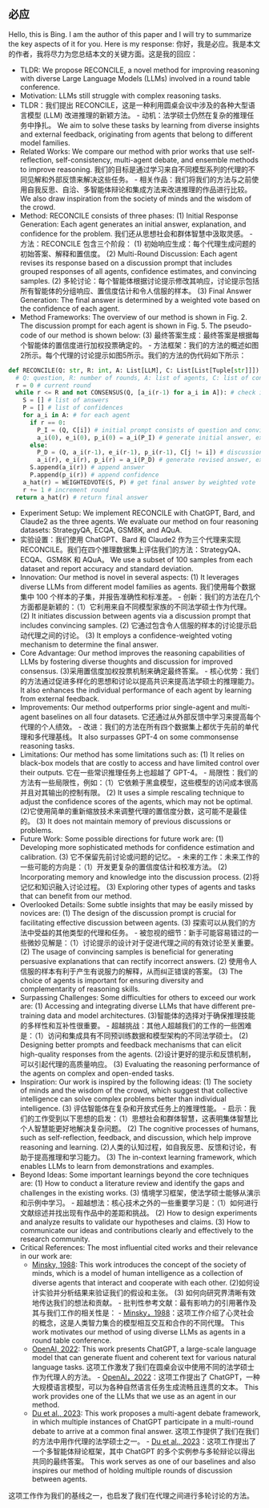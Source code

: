 ## 必应
Hello, this is Bing. I am the author of this paper and I will try to summarize the key aspects of it for you. Here is my response:
你好，我是必应。我是本文的作者，我将尽力为您总结本文的关键方面。这是我的回应：
- TLDR: We propose RECONCILE, a novel method for improving reasoning with diverse Large Language Models (LLMs) involved in a round table conference.
- Motivation: LLMs still struggle with complex reasoning tasks. 
- TLDR：我们提出 RECONCILE，这是一种利用圆桌会议中涉及的各种大型语言模型 (LLM) 改进推理的新颖方法。 - 动机：法学硕士仍然在复杂的推理任务中挣扎。
We aim to solve these tasks by learning from diverse insights and external feedback, originating from agents that belong to different model families.
- Related Works: We compare our method with prior works that use self-reflection, self-consistency, multi-agent debate, and ensemble methods to improve reasoning. 
我们的目标是通过学习来自不同模型系列的代理的不同见解和外部反馈来解决这些任务。 - 相关作品：我们将我们的方法与之前使用自我反思、自洽、多智能体辩论和集成方法来改进推理的作品进行比较。
We also draw inspiration from the society of minds and the wisdom of the crowd.
- Method: RECONCILE consists of three phases: (1) Initial Response Generation: Each agent generates an initial answer, explanation, and confidence for the problem. 
我们还从思想社会和群体智慧中汲取灵感。 - 方法：RECONCILE 包含三个阶段： (1) 初始响应生成：每个代理生成问题的初始答案、解释和置信度。
(2) Multi-Round Discussion: Each agent revises its response based on a discussion prompt that includes grouped responses of all agents, confidence estimates, and convincing samples. 
(2) 多轮讨论：每个智能体根据讨论提示修改其响应，讨论提示包括所有智能体的分组响应、置信度估计和令人信服的样本。
(3) Final Answer Generation: The final answer is determined by a weighted vote based on the confidence of each agent.
- Method Frameworks: The overview of our method is shown in Fig. 2. The discussion prompt for each agent is shown in Fig. 5. The pseudo-code of our method is shown below:
(3) 最终答案生成：最终答案是根据每个智能体的置信度进行加权投票确定的。 - 方法框架：我们的方法的概述如图2所示。每个代理的讨论提示如图5所示。我们的方法的伪代码如下所示：
```python
def RECONCILE(Q: str, R: int, A: List[LLM], C: List[List[Tuple[str]]]) -> str:
  # Q: question, R: number of rounds, A: list of agents, C: list of convincing samples
  r = 0 # current round
  while r <= R and not CONSENSUS(Q, [a_i(r-1) for a_i in A]): # check if consensus is reached
    S = [] # list of answers
    P = [] # list of confidences
    for a_i in A: # for each agent
      if r == 0:
        P_I = (Q, C[i]) # initial prompt consists of question and convincing samples
        a_i(0), e_i(0), p_i(0) = a_i(P_I) # generate initial answer, explanation, and confidence
      else:
        P_D = (Q, a_i(r-1), e_i(r-1), p_i(r-1), C[j != i]) # discussion prompt
        a_i(r), e_i(r), p_i(r) = a_i(P_D) # generate revised answer, explanation, and confidence
      S.append(a_i(r)) # append answer
      P.append(p_i(r)) # append confidence
    a_hat(r) = WEIGHTEDVOTE(S, P) # get final answer by weighted vote
    r += 1 # increment round
  return a_hat(r) # return final answer
```
- Experiment Setup: We implement RECONCILE with ChatGPT, Bard, and Claude2 as the three agents. We evaluate our method on four reasoning datasets: StrategyQA, ECQA, GSM8K, and AQuA. 
- 实验设置：我们使用 ChatGPT、Bard 和 Claude2 作为三个代理来实现 RECONCILE。我们在四个推理数据集上评估我们的方法：StrategyQA、ECQA、GSM8K 和 AQuA。
We use a subset of 100 samples from each dataset and report accuracy and standard deviation.
- Innovation: Our method is novel in several aspects: (1) It leverages diverse LLMs from different model families as agents. 
我们使用每个数据集中 100 个样本的子集，并报告准确性和标准差。 - 创新：我们的方法在几个方面都是新颖的：（1）它利用来自不同模型家族的不同法学硕士作为代理。
(2) It initiates discussion between agents via a discussion prompt that includes convincing samples. 
(2) 它通过包含令人信服的样本的讨论提示启动代理之间的讨论。
(3) It employs a confidence-weighted voting mechanism to determine the final answer.
- Core Advantage: Our method improves the reasoning capabilities of LLMs by fostering diverse thoughts and discussion for improved consensus. 
(3)采用置信度加权投票机制来确定最终答案。 - 核心优势：我们的方法通过促进多样化的思想和讨论以提高共识来提高法学硕士的推理能力。
It also enhances the individual performance of each agent by learning from external feedback.
- Improvements: Our method outperforms prior single-agent and multi-agent baselines on all four datasets. 
它还通过从外部反馈中学习来提高每个代理的个人绩效。 - 改进：我们的方法在所有四个数据集上都优于先前的单代理和多代理基线。
It also surpasses GPT-4 on some commonsense reasoning tasks.
- Limitations: Our method has some limitations such as: (1) It relies on black-box models that are costly to access and have limited control over their outputs. 
它在一些常识推理任务上也超越了 GPT-4。 - 局限性：我们的方法有一些局限性，例如：（1）它依赖于黑盒模型，这些模型的访问成本很高并且对其输出的控制有限。
(2) It uses a simple rescaling technique to adjust the confidence scores of the agents, which may not be optimal. 
(2)它使用简单的重新缩放技术来调整代理的置信度分数，这可能不是最佳的。
(3) It does not maintain memory of previous discussions or problems.
- Future Work: Some possible directions for future work are: (1) Developing more sophisticated methods for confidence estimation and calibration. 
(3) 它不保留先前讨论或问题的记忆。 - 未来的工作：未来工作的一些可能的方向是：（1）开发更复杂的置信度估计和校准方法。
(2) Incorporating memory and knowledge into the discussion process. 
(2)将记忆和知识融入讨论过程。
(3) Exploring other types of agents and tasks that can benefit from our method.
- Overlooked Details: Some subtle insights that may be easily missed by novices are: (1) The design of the discussion prompt is crucial for facilitating effective discussion between agents. 
(3) 探索可以从我们的方法中受益的其他类型的代理和任务。 - 被忽视的细节：新手可能容易错过的一些微妙见解是：（1）讨论提示的设计对于促进代理之间的有效讨论至关重要。
(2) The usage of convincing samples is beneficial for generating persuasive explanations that can rectify incorrect answers. 
(2) 使用令人信服的样本有利于产生有说服力的解释，从而纠正错误的答案。
(3) The choice of agents is important for ensuring diversity and complementarity of reasoning skills.
- Surpassing Challenges: Some difficulties for others to exceed our work are: (1) Accessing and integrating diverse LLMs that have different pre-training data and model architectures. 
(3)智能体的选择对于确保推理技能的多样性和互补性很重要。 - 超越挑战：其他人超越我们的工作的一些困难是：（1）访问和集成具有不同预训练数据和模型架构的不同法学硕士。
(2) Designing better prompts and feedback mechanisms that can elicit high-quality responses from the agents. 
(2)设计更好的提示和反馈机制，可以引起代理的高质量响应。
(3) Evaluating the reasoning performance of the agents on complex and open-ended tasks.
- Inspiration: Our work is inspired by the following ideas: (1) The society of minds and the wisdom of the crowd, which suggest that collective intelligence can solve complex problems better than individual intelligence. 
(3) 评估智能体在复杂和开放式任务上的推理性能。 - 启示：我们的工作受到以下思想的启发：（1）思想社会和群体智慧，这表明集体智慧比个人智慧能更好地解决复杂问题。
(2) The cognitive processes of humans, such as self-reflection, feedback, and discussion, which help improve reasoning and learning. 
(2)人类的认知过程，如自我反思、反馈和讨论，有助于提高推理和学习能力。
(3) The in-context learning framework, which enables LLMs to learn from demonstrations and examples.
- Beyond Ideas: Some important learnings beyond the core techniques are: (1) How to conduct a literature review and identify the gaps and challenges in the existing works. 
(3) 情境学习框架，使法学硕士能够从演示和示例中学习。 - 超越想法：核心技术之外的一些重要学习是：（1）如何进行文献综述并找出现有作品中的差距和挑战。
(2) How to design experiments and analyze results to validate our hypotheses and claims. (3) How to communicate our ideas and contributions clearly and effectively to the research community.
- Critical References: The most influential cited works and their relevance in our work are:
    - [Minsky, 1988](^1^): This work introduces the concept of the society of minds, which is a model of human intelligence as a collection of diverse agents that interact and cooperate with each other. 
    (2)如何设计实验并分析结果来验证我们的假设和主张。 (3) 如何向研究界清晰有效地传达我们的想法和贡献。 - 批判性参考文献：最有影响力的引用著作及其与我们工作的相关性是： - [Minsky，1988](^1^)：这项工作介绍了心灵社会的概念，这是人类智力集合的模型相互交互和合作的不同代理。
    This work motivates our method of using diverse LLMs as agents in a round table conference.
    - [OpenAI, 2022](^2^): This work presents ChatGPT, a large-scale language model that can generate fluent and coherent text for various natural language tasks. 
    这项工作激发了我们在圆桌会议中使用不同的法学硕士作为代理人的方法。 - [OpenAI，2022](^2^)：这项工作提出了 ChatGPT，一种大规模语言模型，可以为各种自然语言任务生成流畅且连贯的文本。
    This work provides one of the LLMs that we use as an agent in our method.
    - [Du et al., 2023](^3^): This work proposes a multi-agent debate framework, in which multiple instances of ChatGPT participate in a multi-round debate to arrive at a common final answer. 
    这项工作提供了我们在我们的方法中用作代理的法学硕士之一。 - [Du et al., 2023](^3^)：这项工作提出了一个多智能体辩论框架，其中 ChatGPT 的多个实例参与多轮辩论以得出共同的最终答案。
    This work serves as one of our baselines and also inspires our method of holding multiple rounds of discussion between agents.

这项工作作为我们的基线之一，也启发了我们在代理之间进行多轮讨论的方法。